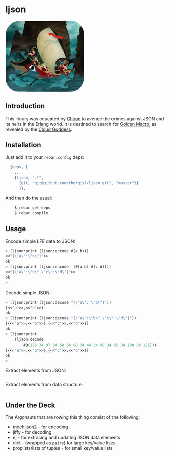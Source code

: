 # ljson

<a href="http://dropr.com/coenhamelink/15218/jason_and_the_argonauts/+?p=97582"><img src="resources/images/jason-argonauts-small.png" /></a>

## Introduction

This library was educated by
[Chiron](http://en.wikipedia.org/wiki/Chiron#Students)
to avenge the crimes against JSON and its heirs in the Erlang world. It is
destined to search for
[Golden Macro](http://en.wikipedia.org/wiki/Golden_Fleece), as
revealed by the
[Cloud Goddess](http://en.wikipedia.org/wiki/Nephele).


## Installation

Just add it to your ``rebar.config`` deps:

```erlang
  {deps, [
    ...
    {ljson, ".*",
      {git, "git@github.com:thorgisl/ljson.git", "master"}}
      ]}.
```

And then do the usual:

```bash
    $ rebar get-deps
    $ rebar compile
```


## Usage

Encode simple LFE data to JSON:

```cl
> (ljson:print (ljson:encode #(a b)))
<<"{\"a\":\"b\"}">>
ok
> (ljson:print (ljson:encode '(#(a b) #(c d))))
<<"{\"a\":\"b\",\"c\":\"d\"}">>
ok
>
```

Decode simple JSON:

```cl
> (ljson:print (ljson:decode "{\"a\": \"b\"}"))
{<<"a">>,<<"b">>}
ok
> (ljson:print (ljson:decode "{\"a\":\"b\",\"c\":\"d\"}"))
[{<<"a">>,<<"b">>},{<<"c">>,<<"d">>}]
ok
> (ljson:print
    (ljson:decode
	    #B(123 34 97 34 58 34 98 34 44 34 99 34 58 34 100 34 125)))
[{<<"a">>,<<"b">>},{<<"c">>,<<"d">>}]
ok
>
```

Extract elements from JSON:

```cl

```

Extract elements from data structure:

```cl

```

## Under the Deck

The Argonauts that are rowing this thing consist of the following:

* mochijson2 - for encoding
* jiffy - for decoding
* ej - for extracing and updating JSON data elements
* dict - (wrapped as ``pairs``) for large key/value lists
* proplists/lists of tuples - for small key/value lists



